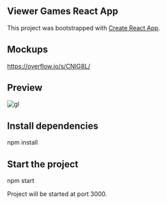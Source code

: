 ﻿## Viewer Games React App

This project was bootstrapped with [Create React App](https://github.com/facebookincubator/create-react-app).

## Mockups

https://overflow.io/s/CNIG8L/

## Preview

![gl](https://user-images.githubusercontent.com/29627276/59007098-03ad4300-87f3-11e9-9daf-d664e8b3de85.gif)

## Install dependencies

npm install


## Start the project 

npm start


Project will be started at port 3000.
